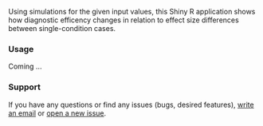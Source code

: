 Using simulations for the given input values, this Shiny R application shows how diagnostic efficency changes in relation to effect size differences between single-condition cases.


### Usage

Coming ...

### Support

If you have any questions or find any issues (bugs, desired features), [write an email](mailto:lkcsgaspar@gmail.com) or [open a new issue](https://github.com/gasparl/esdi/issues "Issues").

